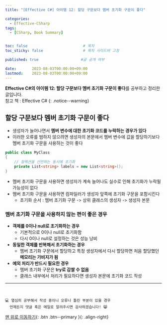 ```yaml
---
title: "[Effective C#] 아이템 12: 할당 구문보다 멤버 초기화 구문이 좋다"

categories:
  - Effective-CSharp
tags:
  - [CSharp, Book Summary]


toc: false                         # 목차
toc_sticky: false                  # 목차 사이드바 고정

published: true                   #글 공개 여부

date:       2023-08-03T00:00:00+09:00
lastmod:    2023-08-03T00:00:00+09:00
---
```


<!-- description : 25자에서 160자 사이 -->
**Effective C#의 아이템 12: 할당 구문보다 멤버 초기화 구문이 좋다**를 공부하고 정리한 글입니다.<br>
참고 책 : Effective C#
{: .notice--warning}

## 할당 구문보다 멤버 초기화 구문이 좋다

- 생성자가 늘어나면서 **멤버 변수에 대한 초기화 코드를 누락하는 경우가 있다**
- 이러한 오류를 범하지 않으려면 생성자의 본문에서 멤버 변수에 값을 할당하기보다 멤버 초기화 구문을 사용하는 것이 좋다

```c#
public class MyClass
{
    // 컬렉션을 선언하는 동시에 초기화
    private List<string> labels = new List<string>();
}
```

- 멤버 초기화 구문을 사용하면 생성자가 계속 늘어나도 실수로 인해 초기화가 누락될 가능성이 없다
- 멤버 초기화 구문을 사용하면 컴파일러가 생성자 앞쪽에 초기화 구문을 포함시킨다
  - 초기화 순서 : 멤버 초기화 구문 -> 상위 클래스의 생성자 -> 생성자 본문

### 멤버 초기화 구문을 사용하지 않는 편이 좋은 경우
  - **객체를 0이나 null로 초기화하는 경우**
    - 기본적으로 0이나 null로 초기화함
    - 다시 0이나 null로 설정하는 것은 성능 낭비
  - **동일한 객체를 반복해서 초기화하는 경우**
    - 멤버 초기화 구문에서 할당하고 특정 생성자에서 다시 할당하면 처음 할당했던 **메모리는 가비지가 됨**
  - **예외 처리가 반드시 필요한 경우**
    - 멤버 초기화 구문은 **try로 감쌀 수 없음**
    - 클래스 내부에서 처리가 필요하다면 생성자 본문에 초기화 코드 작성

***
<br>

    💻 열심히 공부해서 작성 중이니 오류나 틀린 부분이 있을 경우 
      언제든지 댓글 혹은 메일로 알려주시면 감사하겠습니다! 😸


[맨 위로 이동하기](#){: .btn .btn--primary }{: .align-right}